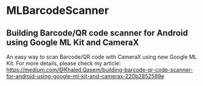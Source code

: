 # MLBarcodeScanner
## Building Barcode/QR code scanner for Android using Google ML Kit and CameraX

An easy way to scan Barcode/QR code with CameraX using new Google ML Kit. For more details, please check my article: https://medium.com/@Khaled.Qasem/building-barcode-qr-code-scanner-for-android-using-google-ml-kit-and-camerax-220b2852589e
